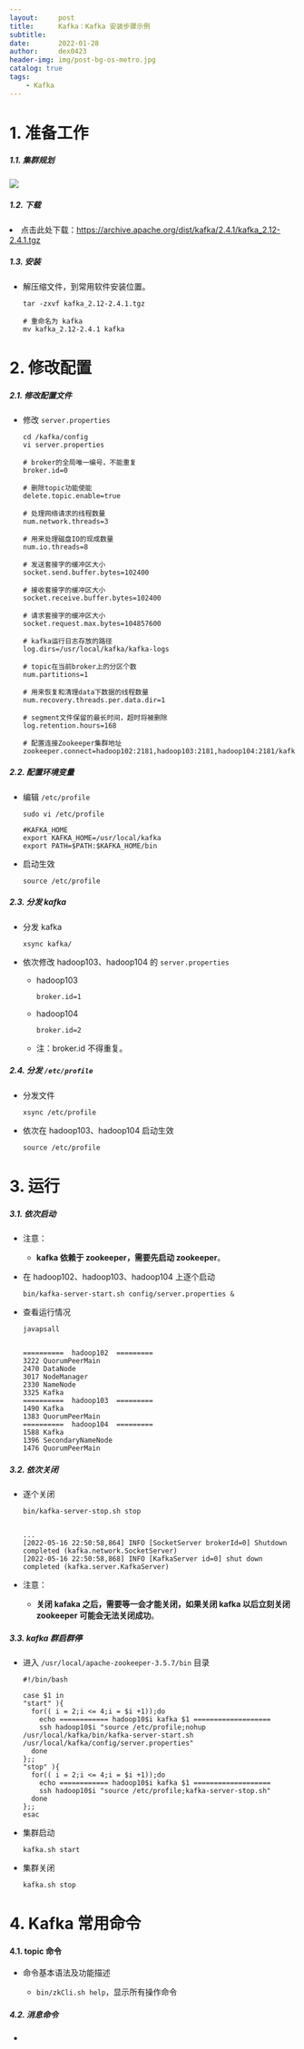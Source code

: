 ```yaml
---
layout:     post
title:      Kafka：Kafka 安装步骤示例
subtitle:   
date:       2022-01-28
author:     dex0423
header-img: img/post-bg-os-metro.jpg
catalog: true
tags:
    - Kafka
---
```


# 1. 准备工作

##### 1.1. 集群规划

  ![]({{site.baseurl}}/img-post/kafka.png)

##### 1.2. 下载

<li>点击此处下载：<a href="https://archive.apache.org/dist/kafka/2.4.1/kafka_2.12-2.4.1.tgz">https://archive.apache.org/dist/kafka/2.4.1/kafka_2.12-2.4.1.tgz</a></li>

##### 1.3. 安装

- 解压缩文件，到常用软件安装位置。

    ```aidl
    tar -zxvf kafka_2.12-2.4.1.tgz
    
    # 重命名为 kafka
    mv kafka_2.12-2.4.1 kafka
    ```

# 2. 修改配置

##### 2.1. 修改配置文件

- 修改 `server.properties`

    ```aidl
    cd /kafka/config
    vi server.properties
    ```

    ```aidl
    # broker的全局唯一编号，不能重复
    broker.id=0
  
    # 删除topic功能使能
    delete.topic.enable=true
  
    # 处理网络请求的线程数量
    num.network.threads=3
  
    # 用来处理磁盘IO的现成数量
    num.io.threads=8
  
    # 发送套接字的缓冲区大小
    socket.send.buffer.bytes=102400
  
    # 接收套接字的缓冲区大小
    socket.receive.buffer.bytes=102400
  
    # 请求套接字的缓冲区大小
    socket.request.max.bytes=104857600
  
    # kafka运行日志存放的路径 
    log.dirs=/usr/local/kafka/kafka-logs
  
    # topic在当前broker上的分区个数
    num.partitions=1
  
    # 用来恢复和清理data下数据的线程数量
    num.recovery.threads.per.data.dir=1
  
    # segment文件保留的最长时间，超时将被删除
    log.retention.hours=168
  
    # 配置连接Zookeeper集群地址
    zookeeper.connect=hadoop102:2181,hadoop103:2181,hadoop104:2181/kafka
    ```
  
##### 2.2. 配置环境变量

- 编辑 `/etc/profile`

  ```aidl
  sudo vi /etc/profile
  
  #KAFKA_HOME
  export KAFKA_HOME=/usr/local/kafka
  export PATH=$PATH:$KAFKA_HOME/bin
  ```

- 启动生效

  ```
  source /etc/profile
  ```

##### 2.3. 分发 kafka

- 分发 kafka

  ```aidl
  xsync kafka/
  ```

- 依次修改 hadoop103、hadoop104 的 `server.properties`
  - hadoop103
    ```aidl
    broker.id=1
    ```
  - hadoop104
    ```aidl
    broker.id=2
    ```
  - 注：broker.id 不得重复。

##### 2.4. 分发 `/etc/profile`

- 分发文件

  ```aidl
  xsync /etc/profile
  ```

- 依次在 hadoop103、hadoop104 启动生效

  ```
  source /etc/profile
  ```


# 3. 运行

##### 3.1. 依次启动

- 注意：
  - **kafka 依赖于 zookeeper，需要先启动 zookeeper**。

- 在 hadoop102、hadoop103、hadoop104 上逐个启动

    ```aidl
    bin/kafka-server-start.sh config/server.properties &
    ```

- 查看运行情况

  ```aidl
  javapsall
  
  
  ==========  hadoop102  =========
  3222 QuorumPeerMain
  2470 DataNode
  3017 NodeManager
  2330 NameNode
  3325 Kafka
  ==========  hadoop103  =========
  1490 Kafka
  1383 QuorumPeerMain
  ==========  hadoop104  =========
  1588 Kafka
  1396 SecondaryNameNode
  1476 QuorumPeerMain
  ```

##### 3.2. 依次关闭

- 逐个关闭
  ```
  bin/kafka-server-stop.sh stop
  
  
  ...
  [2022-05-16 22:50:58,864] INFO [SocketServer brokerId=0] Shutdown completed (kafka.network.SocketServer)
  [2022-05-16 22:50:58,868] INFO [KafkaServer id=0] shut down completed (kafka.server.KafkaServer)
  ```

- 注意：
  - **关闭 kafaka 之后，需要等一会才能关闭，如果关闭 kafka 以后立刻关闭 zookeeper 可能会无法关闭成功**。

##### 3.3. kafka 群启群停

- 进入 `/usr/local/apache-zookeeper-3.5.7/bin` 目录

  ```
  #!/bin/bash

  case $1 in
  "start" ){
    for(( i = 2;i <= 4;i = $i +1));do
      echo ============ hadoop10$i kafka $1 ===================
      ssh hadoop10$i "source /etc/profile;nohup /usr/local/kafka/bin/kafka-server-start.sh /usr/local/kafka/config/server.properties"
    done
  };;
  "stop" ){
    for(( i = 2;i <= 4;i = $i +1));do
      echo ============ hadoop10$i kafka $1 ===================
      ssh hadoop10$i "source /etc/profile;kafka-server-stop.sh"
    done
  };;
  esac
  ```

- 集群启动
  ```
  kafka.sh start
  ```
- 集群关闭
  ```
  kafka.sh stop
  ```


# 4. Kafka 常用命令

#### 4.1. topic 命令

- 命令基本语法及功能描述

  - `bin/zkCli.sh help`，显示所有操作命令


##### 4.2. 消息命令

- 